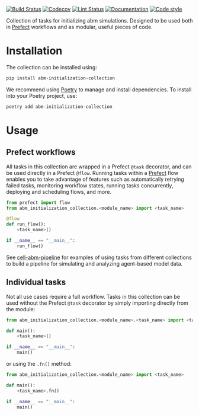 [![Build Status](https://github.com/allen-cell-animated/abm-initialization-collection/workflows/build/badge.svg)](https://github.com/allen-cell-animated/abm-initialization-collection/actions?query=workflow%3Abuild)
[![Codecov](https://img.shields.io/codecov/c/gh/allen-cell-animated/abm-initialization-collection?token=JQK4B1DD7R)](https://codecov.io/gh/allen-cell-animated/abm-initialization-collection)
[![Lint Status](https://github.com/allen-cell-animated/abm-initialization-collection/workflows/lint/badge.svg)](https://github.com/allen-cell-animated/abm-initialization-collection/actions?query=workflow%3Alint)
[![Documentation](https://github.com/allen-cell-animated/abm-initialization-collection/workflows/documentation/badge.svg)](https://allen-cell-animated.github.io/abm-initialization-collection/)
[![Code style](https://img.shields.io/badge/code%20style-black-000000.svg)](https://github.com/psf/black)

Collection of tasks for initializing abm simulations.
Designed to be used both in [Prefect](https://docs.prefect.io/latest/) workflows and as modular, useful pieces of code.

# Installation

The collection can be installed using:

```bash
pip install abm-initialization-collection
```

We recommend using [Poetry](https://python-poetry.org/) to manage and install dependencies.
To install into your Poetry project, use:

```bash
poetry add abm-initialization-collection
```

# Usage

## Prefect workflows

All tasks in this collection are wrapped in a Prefect `@task` decorator, and can be used directly in a Prefect `@flow`.
Running tasks within a [Prefect](https://docs.prefect.io/latest/) flow enables you to take advantage of features such as automatically retrying failed tasks, monitoring workflow states, running tasks concurrently, deploying and scheduling flows, and more.

```python
from prefect import flow
from abm_initialization_collection.<module_name> import <task_name>

@flow
def run_flow():
    <task_name>()

if __name__ == "__main__":
    run_flow()
```

See [cell-abm-pipeline](https://github.com/allen-cell-animated/cell-abm-pipeline) for examples of using tasks from different collections to build a pipeline for simulating and analyzing agent-based model data.

## Individual tasks

Not all use cases require a full workflow.
Tasks in this collection can be used without the Prefect `@task` decorator by simply importing directly from the module:

```python
from abm_initialization_collection.<module_name>.<task_name> import <task_name>

def main():
    <task_name>()

if __name__ == "__main__":
    main()
```

or using the `.fn()` method:

```python
from abm_initialization_collection.<module_name> import <task_name>

def main():
    <task_name>.fn()

if __name__ == "__main__":
    main()
```
